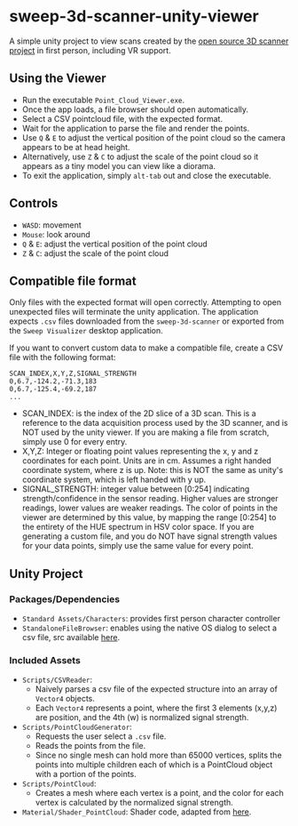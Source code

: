 # sweep-3d-scanner-unity-viewer
A simple unity project to view scans created by the [open source 3D scanner project](https://github.com/scanse/sweep-3d-scanner) in first person, including VR support.

## Using the Viewer

- Run the executable `Point_Cloud_Viewer.exe`.
- Once the app loads, a file browser should open automatically. 
- Select a CSV pointcloud file, with the expected format.
- Wait for the application to parse the file and render the points.
- Use `Q` & `E` to adjust the vertical position of the point cloud so the camera appears to be at head height.
- Alternatively, use `Z` & `C` to adjust the scale of the point cloud so it appears as a tiny model you can view like a diorama.
- To exit the application, simply `alt-tab` out and close the executable.

## Controls
- `WASD`: movement
- `Mouse`: look around
- `Q` & `E`: adjust the vertical position of the point cloud
- `Z` & `C`: adjust the scale of the point cloud

## Compatible file format
Only files with the expected format will open correctly. Attempting to open unexpected files will terminate the unity application. The application expects `.csv` files downloaded from the `sweep-3d-scanner` or exported from the `Sweep Visualizer` desktop application. 

If you want to convert custom data to make a compatible file, create a CSV file with the following format:
```csv
SCAN_INDEX,X,Y,Z,SIGNAL_STRENGTH
0,6.7,-124.2,-71.3,183
0,6.7,-125.4,-69.2,187
...
```

- SCAN_INDEX: is the index of the 2D slice of a 3D scan. This is a reference to the data acquisition process used by the 3D scanner, and is NOT used by the unity viewer. If you are making a file from scratch, simply use 0 for every entry.
- X,Y,Z: Integer or floating point values representing the x, y and z coordinates for each point. Units are in cm. Assumes a right handed coordinate system, where z is up. Note: this is NOT the same as unity's coordinate system, which is left handed with y up.
- SIGNAL_STRENGTH: integer value between [0:254] indicating strength/confidence in the sensor reading. Higher values are stronger readings, lower values are weaker readings. The color of points in the viewer are determined by this value, by mapping the range [0:254] to the entirety of the HUE spectrum in HSV color space. If you are generating a custom file, and you do NOT have signal strength values for your data points, simply use the same value for every point. 


## Unity Project
### Packages/Dependencies
- `Standard Assets/Characters`: provides first person character controller
- `StandaloneFileBrowser`: enables using the native OS dialog to select a csv file, src available [here](https://github.com/gkngkc/UnityStandaloneFileBrowser).

### Included Assets
- `Scripts/CSVReader`: 
  - Naively parses a csv file of the expected structure into an array of `Vector4` objects. 
  - Each `Vector4` represents a point, where the first 3 elements (x,y,z) are position, and the 4th (w) is normalized signal strength.
- `Scripts/PointCloudGenerator`: 
  - Requests the user select a `.csv` file.
  - Reads the points from the file.
  - Since no single mesh can hold more than 65000 vertices, splits the points into multiple children each of which is a PointCloud object with a portion of the points. 
- `Scripts/PointCloud`: 
  - Creates a mesh where each vertex is a point, and the color for each vertex is calculated by the normalized signal strength.
- `Material/Shader_PointCloud`: Shader code, adapted from [here](http://www.kamend.com/2014/05/rendering-a-point-cloud-inside-unity/).

